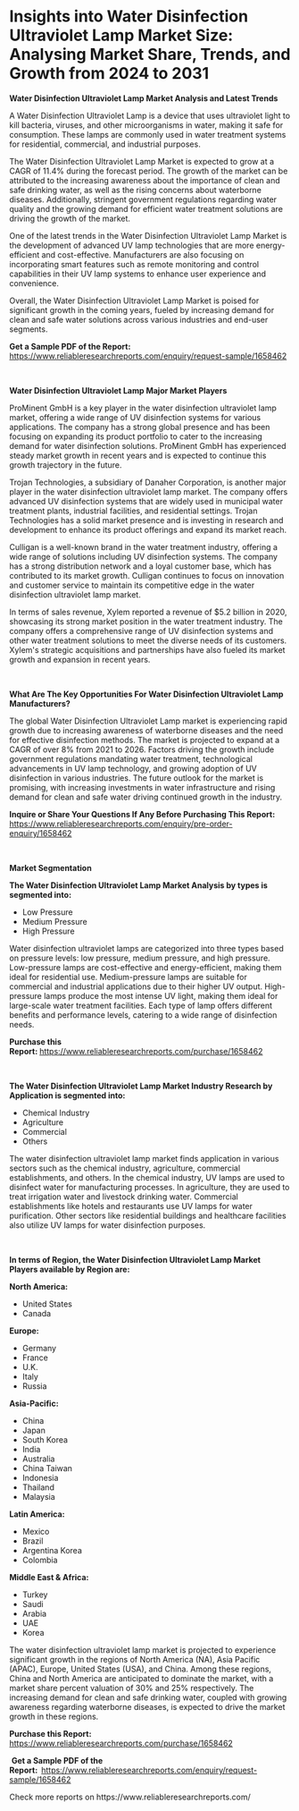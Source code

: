 <p><h1>Insights into Water Disinfection Ultraviolet Lamp Market Size: Analysing Market Share, Trends, and Growth from 2024 to 2031</h1></p><p><strong>Water Disinfection Ultraviolet Lamp Market Analysis and Latest Trends</strong></p>
<p><p>A Water Disinfection Ultraviolet Lamp is a device that uses ultraviolet light to kill bacteria, viruses, and other microorganisms in water, making it safe for consumption. These lamps are commonly used in water treatment systems for residential, commercial, and industrial purposes.</p><p>The Water Disinfection Ultraviolet Lamp Market is expected to grow at a CAGR of 11.4% during the forecast period. The growth of the market can be attributed to the increasing awareness about the importance of clean and safe drinking water, as well as the rising concerns about waterborne diseases. Additionally, stringent government regulations regarding water quality and the growing demand for efficient water treatment solutions are driving the growth of the market.</p><p>One of the latest trends in the Water Disinfection Ultraviolet Lamp Market is the development of advanced UV lamp technologies that are more energy-efficient and cost-effective. Manufacturers are also focusing on incorporating smart features such as remote monitoring and control capabilities in their UV lamp systems to enhance user experience and convenience.</p><p>Overall, the Water Disinfection Ultraviolet Lamp Market is poised for significant growth in the coming years, fueled by increasing demand for clean and safe water solutions across various industries and end-user segments.</p></p>
<p><strong>Get a Sample PDF of the Report:&nbsp;</strong> <a href="https://www.reliableresearchreports.com/enquiry/request-sample/1658462">https://www.reliableresearchreports.com/enquiry/request-sample/1658462</a></p>
<p>&nbsp;</p>
<p><strong>Water Disinfection Ultraviolet Lamp Major Market Players</strong></p>
<p><p>ProMinent GmbH is a key player in the water disinfection ultraviolet lamp market, offering a wide range of UV disinfection systems for various applications. The company has a strong global presence and has been focusing on expanding its product portfolio to cater to the increasing demand for water disinfection solutions. ProMinent GmbH has experienced steady market growth in recent years and is expected to continue this growth trajectory in the future.</p><p>Trojan Technologies, a subsidiary of Danaher Corporation, is another major player in the water disinfection ultraviolet lamp market. The company offers advanced UV disinfection systems that are widely used in municipal water treatment plants, industrial facilities, and residential settings. Trojan Technologies has a solid market presence and is investing in research and development to enhance its product offerings and expand its market reach.</p><p>Culligan is a well-known brand in the water treatment industry, offering a wide range of solutions including UV disinfection systems. The company has a strong distribution network and a loyal customer base, which has contributed to its market growth. Culligan continues to focus on innovation and customer service to maintain its competitive edge in the water disinfection ultraviolet lamp market.</p><p>In terms of sales revenue, Xylem reported a revenue of $5.2 billion in 2020, showcasing its strong market position in the water treatment industry. The company offers a comprehensive range of UV disinfection systems and other water treatment solutions to meet the diverse needs of its customers. Xylem's strategic acquisitions and partnerships have also fueled its market growth and expansion in recent years.</p></p>
<p>&nbsp;</p>
<p><strong>What Are The Key Opportunities For Water Disinfection Ultraviolet Lamp Manufacturers?</strong></p>
<p><p>The global Water Disinfection Ultraviolet Lamp market is experiencing rapid growth due to increasing awareness of waterborne diseases and the need for effective disinfection methods. The market is projected to expand at a CAGR of over 8% from 2021 to 2026. Factors driving the growth include government regulations mandating water treatment, technological advancements in UV lamp technology, and growing adoption of UV disinfection in various industries. The future outlook for the market is promising, with increasing investments in water infrastructure and rising demand for clean and safe water driving continued growth in the industry.</p></p>
<p><strong>Inquire or Share Your Questions If Any Before Purchasing This Report:</strong> <a href="https://www.reliableresearchreports.com/enquiry/pre-order-enquiry/1658462">https://www.reliableresearchreports.com/enquiry/pre-order-enquiry/1658462</a></p>
<p>&nbsp;</p>
<p><strong>Market Segmentation</strong></p>
<p><strong>The Water Disinfection Ultraviolet Lamp Market Analysis by types is segmented into:</strong></p>
<p><ul><li>Low Pressure</li><li>Medium Pressure</li><li>High Pressure</li></ul></p>
<p><p>Water disinfection ultraviolet lamps are categorized into three types based on pressure levels: low pressure, medium pressure, and high pressure. Low-pressure lamps are cost-effective and energy-efficient, making them ideal for residential use. Medium-pressure lamps are suitable for commercial and industrial applications due to their higher UV output. High-pressure lamps produce the most intense UV light, making them ideal for large-scale water treatment facilities. Each type of lamp offers different benefits and performance levels, catering to a wide range of disinfection needs.</p></p>
<p><strong>Purchase this Report:&nbsp;</strong><a href="https://www.reliableresearchreports.com/purchase/1658462">https://www.reliableresearchreports.com/purchase/1658462</a></p>
<p>&nbsp;</p>
<p><strong>The Water Disinfection Ultraviolet Lamp Market Industry Research by Application is segmented into:</strong></p>
<p><ul><li>Chemical Industry</li><li>Agriculture</li><li>Commercial</li><li>Others</li></ul></p>
<p><p>The water disinfection ultraviolet lamp market finds application in various sectors such as the chemical industry, agriculture, commercial establishments, and others. In the chemical industry, UV lamps are used to disinfect water for manufacturing processes. In agriculture, they are used to treat irrigation water and livestock drinking water. Commercial establishments like hotels and restaurants use UV lamps for water purification. Other sectors like residential buildings and healthcare facilities also utilize UV lamps for water disinfection purposes.</p></p>
<p>&nbsp;</p>
<p><strong>In terms of Region, the Water Disinfection Ultraviolet Lamp Market Players available by Region are:</strong></p>
<p>
    <p> <strong> North America: </strong>
        <ul>
            <li>United States</li>
            <li>Canada</li>
        </ul>
        </p> 
    <p> <strong> Europe: </strong>
        <ul>
            <li>Germany</li>
            <li>France</li>
            <li>U.K.</li>
            <li>Italy</li>
            <li>Russia</li>
        </ul>
        </p> 
    <p> <strong> Asia-Pacific: </strong>
        <ul>
            <li>China</li>
            <li>Japan</li>
            <li>South Korea</li>
            <li>India</li>
            <li>Australia</li>
            <li>China Taiwan</li>
            <li>Indonesia</li>
            <li>Thailand</li>
            <li>Malaysia</li>
        </ul>
        </p> 
    <p> <strong> Latin America: </strong>
        <ul>
            <li>Mexico</li>
            <li>Brazil</li>
            <li>Argentina Korea</li>
            <li>Colombia</li>
        </ul>
        </p> 
    <p> <strong> Middle East & Africa: </strong>
        <ul>
            <li>Turkey</li>
            <li>Saudi</li>
            <li>Arabia</li>
            <li>UAE</li>
            <li>Korea</li>
        </ul>
    </p>
    </p>
<p><p>The water disinfection ultraviolet lamp market is projected to experience significant growth in the regions of North America (NA), Asia Pacific (APAC), Europe, United States (USA), and China. Among these regions, China and North America are anticipated to dominate the market, with a market share percent valuation of 30% and 25% respectively. The increasing demand for clean and safe drinking water, coupled with growing awareness regarding waterborne diseases, is expected to drive the market growth in these regions.</p></p>
<p><strong>Purchase this Report: </strong><a href="https://www.reliableresearchreports.com/purchase/1658462">https://www.reliableresearchreports.com/purchase/1658462</a></p>
<p>&nbsp;<strong>Get a Sample PDF of the Report:&nbsp;&nbsp;</strong><a href="https://www.reliableresearchreports.com/enquiry/request-sample/1658462">https://www.reliableresearchreports.com/enquiry/request-sample/1658462</a></p>
<p><strong></strong></p>
<p>Check more reports on https://www.reliableresearchreports.com/</p>